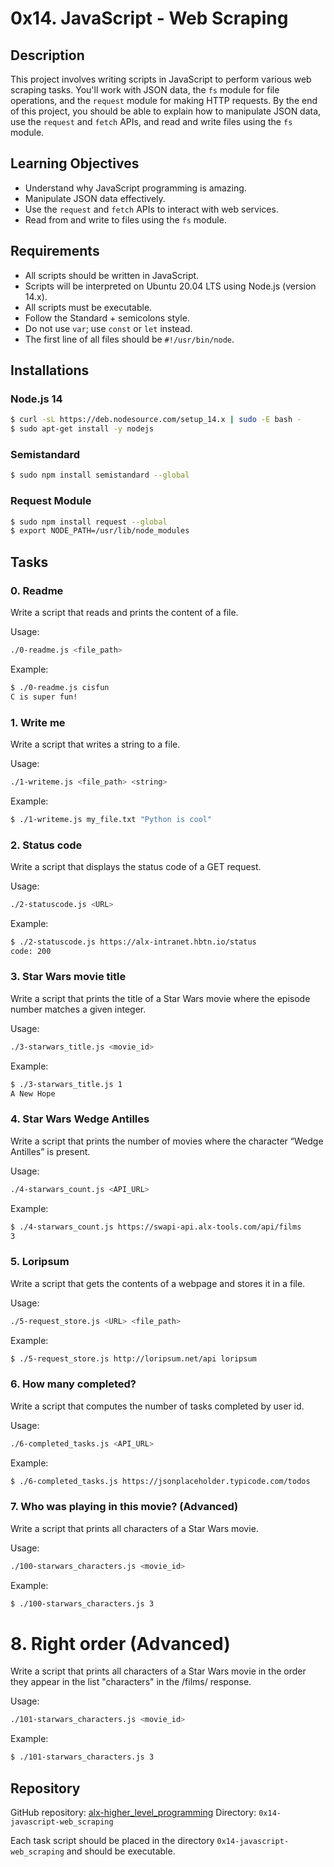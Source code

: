 # 0x14. JavaScript - Web Scraping

## Description

This project involves writing scripts in JavaScript to perform various web scraping tasks. You'll work with JSON data, the `fs` module for file operations, and the `request` module for making HTTP requests. By the end of this project, you should be able to explain how to manipulate JSON data, use the `request` and `fetch` APIs, and read and write files using the `fs` module.

## Learning Objectives

- Understand why JavaScript programming is amazing.
- Manipulate JSON data effectively.
- Use the `request` and `fetch` APIs to interact with web services.
- Read from and write to files using the `fs` module.

## Requirements

- All scripts should be written in JavaScript.
- Scripts will be interpreted on Ubuntu 20.04 LTS using Node.js (version 14.x).
- All scripts must be executable.
- Follow the Standard + semicolons style.
- Do not use `var`; use `const` or `let` instead.
- The first line of all files should be `#!/usr/bin/node`.

## Installations

### Node.js 14

```bash
$ curl -sL https://deb.nodesource.com/setup_14.x | sudo -E bash -
$ sudo apt-get install -y nodejs
```

### Semistandard

```bash
$ sudo npm install semistandard --global
```

### Request Module

```bash
$ sudo npm install request --global
$ export NODE_PATH=/usr/lib/node_modules
```

## Tasks

### 0. Readme

Write a script that reads and prints the content of a file.

Usage:
```bash
./0-readme.js <file_path>
```

Example:
```bash
$ ./0-readme.js cisfun
C is super fun!
```

### 1. Write me

Write a script that writes a string to a file.

Usage:
```bash
./1-writeme.js <file_path> <string>
```

Example:
```bash
$ ./1-writeme.js my_file.txt "Python is cool"
```

### 2. Status code

Write a script that displays the status code of a GET request.

Usage:
```bash
./2-statuscode.js <URL>
```

Example:
```bash
$ ./2-statuscode.js https://alx-intranet.hbtn.io/status
code: 200
```

### 3. Star Wars movie title

Write a script that prints the title of a Star Wars movie where the episode number matches a given integer.

Usage:
```bash
./3-starwars_title.js <movie_id>
```

Example:
```bash
$ ./3-starwars_title.js 1
A New Hope
```

### 4. Star Wars Wedge Antilles

Write a script that prints the number of movies where the character “Wedge Antilles” is present.

Usage:
```bash
./4-starwars_count.js <API_URL>
```

Example:
```bash
$ ./4-starwars_count.js https://swapi-api.alx-tools.com/api/films
3
```

### 5. Loripsum

Write a script that gets the contents of a webpage and stores it in a file.

Usage:
```bash
./5-request_store.js <URL> <file_path>
```

Example:
```bash
$ ./5-request_store.js http://loripsum.net/api loripsum
```

### 6. How many completed?

Write a script that computes the number of tasks completed by user id.

Usage:
```bash
./6-completed_tasks.js <API_URL>
```

Example:
```bash
$ ./6-completed_tasks.js https://jsonplaceholder.typicode.com/todos
```

### 7. Who was playing in this movie? (Advanced)

Write a script that prints all characters of a Star Wars movie.

Usage:
```bash
./100-starwars_characters.js <movie_id>
```

Example:
```bash
$ ./100-starwars_characters.js 3
```

# 8. Right order (Advanced)

Write a script that prints all characters of a Star Wars movie in the order they appear in the list "characters" in the /films/ response.

Usage:
```bash
./101-starwars_characters.js <movie_id>
```

Example:
```bash
$ ./101-starwars_characters.js 3
```

## Repository

GitHub repository: [alx-higher_level_programming](https://github.com/yourusername/alx-higher_level_programming)
Directory: `0x14-javascript-web_scraping`

Each task script should be placed in the directory `0x14-javascript-web_scraping` and should be executable.
